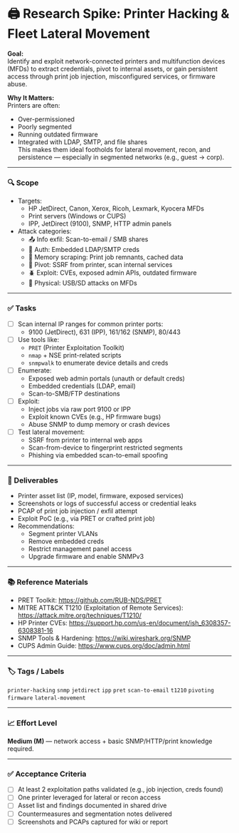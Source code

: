# 🖨️ Research Spike: Printer Hacking & Fleet Lateral Movement

**Goal:**  
Identify and exploit network-connected printers and multifunction devices (MFDs) to extract credentials, pivot to internal assets, or gain persistent access through print job injection, misconfigured services, or firmware abuse.

**Why It Matters:**  
Printers are often:
- Over-permissioned
- Poorly segmented
- Running outdated firmware
- Integrated with LDAP, SMTP, and file shares  
This makes them ideal footholds for lateral movement, recon, and persistence — especially in segmented networks (e.g., guest → corp).

---

### 🔍 Scope
- Targets:
  - HP JetDirect, Canon, Xerox, Ricoh, Lexmark, Kyocera MFDs
  - Print servers (Windows or CUPS)
  - IPP, JetDirect (9100), SNMP, HTTP admin panels
- Attack categories:
  - 📤 Info exfil: Scan-to-email / SMB shares
  - 🎯 Auth: Embedded LDAP/SMTP creds
  - 🧠 Memory scraping: Print job remnants, cached data
  - 🔁 Pivot: SSRF from printer, scan internal services
  - 🪲 Exploit: CVEs, exposed admin APIs, outdated firmware
  - 🔌 Physical: USB/SD attacks on MFDs

---

### ✅ Tasks
- [ ] Scan internal IP ranges for common printer ports:
  - 9100 (JetDirect), 631 (IPP), 161/162 (SNMP), 80/443
- [ ] Use tools like:
  - `PRET` (Printer Exploitation Toolkit)
  - `nmap` + NSE print-related scripts
  - `snmpwalk` to enumerate device details and creds
- [ ] Enumerate:
  - Exposed web admin portals (unauth or default creds)
  - Embedded credentials (LDAP, email)
  - Scan-to-SMB/FTP destinations
- [ ] Exploit:
  - Inject jobs via raw port 9100 or IPP
  - Exploit known CVEs (e.g., HP firmware bugs)
  - Abuse SNMP to dump memory or crash devices
- [ ] Test lateral movement:
  - SSRF from printer to internal web apps
  - Scan-from-device to fingerprint restricted segments
  - Phishing via embedded scan-to-email spoofing

---

### 🎯 Deliverables
- Printer asset list (IP, model, firmware, exposed services)
- Screenshots or logs of successful access or credential leaks
- PCAP of print job injection / exfil attempt
- Exploit PoC (e.g., via PRET or crafted print job)
- Recommendations:
  - Segment printer VLANs
  - Remove embedded creds
  - Restrict management panel access
  - Upgrade firmware and enable SNMPv3

---

### 📚 Reference Materials
- PRET Toolkit: https://github.com/RUB-NDS/PRET  
- MITRE ATT&CK T1210 (Exploitation of Remote Services): https://attack.mitre.org/techniques/T1210/  
- HP Printer CVEs: https://support.hp.com/us-en/document/ish_6308357-6308381-16  
- SNMP Tools & Hardening: https://wiki.wireshark.org/SNMP  
- CUPS Admin Guide: https://www.cups.org/doc/admin.html  

---

### 🏷️ Tags / Labels
`printer-hacking` `snmp` `jetdirect` `ipp` `pret` `scan-to-email` `t1210` `pivoting` `firmware` `lateral-movement`

---

### 📈 Effort Level
**Medium (M)** — network access + basic SNMP/HTTP/print knowledge required.

---

### ✅ Acceptance Criteria
- [ ] At least 2 exploitation paths validated (e.g., job injection, creds found)
- [ ] One printer leveraged for lateral or recon access
- [ ] Asset list and findings documented in shared drive
- [ ] Countermeasures and segmentation notes delivered
- [ ] Screenshots and PCAPs captured for wiki or report